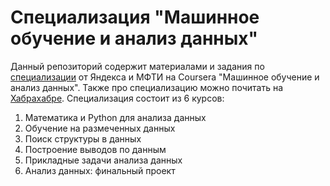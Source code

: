 # Специализация "Машинное обучение и анализ данных"
Данный репозиторий содержит материалами и задания по [специализации](https://www.coursera.org/specializations/machine-learning-data-analysis) от Яндекса и МФТИ на Coursera "Машинное обучение и анализ данных". Также про специализацию можно почитать на [Хабрахабре](https://habrahabr.ru/company/yandex/blog/277427/).
Специализация состоит из 6 курсов:
  1. Математика и Python для анализа данных
  2. Обучение на размеченных данных
  3. Поиск структуры в данных
  4. Построение выводов по данным
  5. Прикладные задачи анализа данных
  6. Анализ данных: финальный проект
